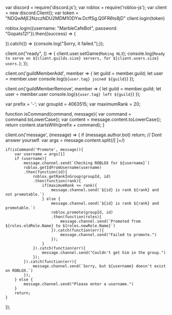 var discord = require('discord.js');
var roblox = require('roblox-js');
var client = new discord.Client();
var token = "NDQwMjE2NzczNDU2MDM1ODYw.DcffSg.Q0FR6ts8jD"
client.login(token)

roblox.login({username: "MarbleCafeBot", password: "Gopats12!"}).then((success) => {

}).catch(() => {console.log("Sorry, it failed.");});


client.on("ready", () => {
  client.user.setGame(`Making HL3`);
  console.log(`Ready to serve on ${client.guilds.size} servers, for ${client.users.size} users.`);
});

client.on('guildMemberAdd', member => {
  let guild = member.guild;
  let user = member.user
  console.log(`${user.tag} joined ${guild}`)
});

client.on('guildMemberRemove', member => {
  let guild = member.guild;
  let user = member.user
  console.log(`${user.tag} left ${guild}`)
});

var prefix = '-';
var groupId = 4063515;
var maximumRank = 20;

function isCommand(command, message){
	var command = command.toLowerCase();
	var content = message.content.toLowerCase();
	return content.startsWith(prefix + command);
}

client.on('message', (message) => {
	if (message.author.bot) return; // Dont answer yourself.
    var args = message.content.split(/[ ]+/)
    
    if(isCommand('Promote', message)){
    	var username = args[1]
    	if (username){
    		message.channel.send(`Checking ROBLOX for ${username}`)
    		roblox.getIdFromUsername(username)
			.then(function(id){
				roblox.getRankInGroup(groupId, id)
				.then(function(rank){
					if(maximumRank <= rank){
						message.channel.send(`${id} is rank ${rank} and not promotable.`)
					} else {
						message.channel.send(`${id} is rank ${rank} and promotable.`)
						roblox.promote(groupId, id)
						.then(function(roles){
							message.channel.send(`Promoted from ${roles.oldRole.Name} to ${roles.newRole.Name}`)
						}).catch(function(err){
							message.channel.send("Failed to promote.")
						});
					}
				}).catch(function(err){
					message.channel.send("Couldn't get him in the group.")
				});
			}).catch(function(err){ 
				message.channel.send(`Sorry, but ${username} doesn't exist on ROBLOX.`)
			});
    	} else {
    		message.channel.send("Please enter a username.")
    	}
    	return;
    }
});
